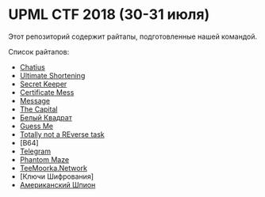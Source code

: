 # UPML CTF 2018 (30-31 июля)
Этот репозиторий содержит райтапы, подготовленные нашей командой.

Список райтапов:

* [Chatius](https://github.com/weneedmoreflags/upmlctf-2018/tree/master/Chatius)
* [Ultimate Shortening](https://github.com/weneedmoreflags/upmlctf-2018/tree/master/Ultimate%20Shortening)
* [Secret Keeper](https://github.com/weneedmoreflags/upmlctf-2018/tree/master/Secret%20Keeper)
* [Certificate Mess](https://github.com/weneedmoreflags/upmlctf-2018/tree/master/Certificate%20Mess)
* [Message](https://github.com/weneedmoreflags/upmlctf-2018/tree/master/Message)
* [The Capital](https://github.com/weneedmoreflags/upmlctf-2018/tree/master/The%20Capital)
* [Белый Квадрат](https://github.com/weneedmoreflags/upmlctf-2018/tree/master/White%20square)
* [Guess Me](https://github.com/weneedmoreflags/upmlctf-2018/tree/master/Guess%20Me)
* [Totally not a REverse task](https://github.com/weneedmoreflags/upmlctf-2018/tree/master/Totally%20not%20a%20REverse%20task)
* [B64]
* [Telegram](https://github.com/weneedmoreflags/upmlctf-2018/tree/master/Telegram)
* [Phantom Maze](https://github.com/weneedmoreflags/upmlctf-2018/tree/master/Phantom%20Maze)
* [TeeMoorka.Network](https://github.com/weneedmoreflags/upmlctf-2018/tree/master/TeeMoorka.Network)
* [Ключи Шифрования]
* [Американский Шпион](https://github.com/weneedmoreflags/upmlctf-2018/tree/master/American%20Spy)
